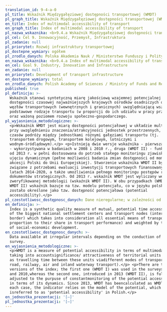 ```yaml
---
translation_id: 9-4-a-0
pl_title: Wskaźnik Międzygałęziowej dostępności transportowej (WMDT)
pl_graph_title: Wskaźnik Międzygałęziowej dostępności transportowej (WMDT)
en_title: Index of multimodal accessibility of transport
en_graph_title: Index of multimodal accessibility of transport
pl_nazwa_wskaznika: <b>9.4.a Wskaźnik Międzygałęziowej dostępności transportowej (WMDT)</b>
pl_cel: Cel 9. Innowacyjność, Przemysł, Infrastruktura
pl_zadanie: null
pl_priorytet: Rozwój infrastruktury transportowej
pl_dostepne_wymiary: ogółem
pl_zrodlo_danych: Polska Akademia Nauk / Ministerstwo Funduszy i Polityki Regionalnej
en_nazwa_wskaznika: <b>9.4.a Index of multimodal accessibility of transport</b>
en_cel: Goal 9. Industry, Innovation and Infrastructure
en_zadanie: null
en_priorytet: Development of transport infrastructure
en_dostepne_wymiary: total
en_zrodlo_danych: Polish Academy of Sciences / Ministry of Funds and Regional Policy
published: true
pl_definicja: >-
  Wskaźnik stanowi syntetyczną miarę jakościową wzajemnej potencjalnej
  dostępności czasowej najważniejszych krajowych ośrodków osadniczych oraz
  węzłów transportowych (wewnętrznych i granicznych) uwzględniającą wszystkie
  podstawowe rodzaje transportu (w proporcji do ich udziału w pracy przewozowej)
  oraz ważoną poziomem rozwoju społeczno-gospodarczego.
pl_wyjasnienia_metodologiczne: >-
  <p>Wskaźnik WMDT jest miarą dostępności potencjałowej w układzie multimodalnym
  przy uwzględnieniu znaczenia/atrakcyjności jednostek przestrzennych, a także
  czasów podróży między jednostkami różnymi gałęziami transportu (tj.
  transportem drogowym, transportem kolejowym, lotniczymi i
  wodnym-śródlądowym).</p> <p>Istnieją dwie wersje wskaźnika - pierwsza (WMDT I)
  - wykorzystywana w badaniach w 2008 i 2010 r., druga (WMDT II) - funkcjonująca
  od 2013 r. w pełni dostosowana do potrzeb stałego monitoringu zjawiska w
  ujęciu dynamicznym (pełne możliwości badania zmian dostępności od momentu
  akcesji Polski do Unii Europejskiej). Stworzenie wskaźnika WMDT II było
  związane z potrzebami ewaluacji inwestycji transportowych finansowanych w
  latach 2014-2020, a także umożliwienia pełnego monitoringu postępów realizacji
  dokumentów strategicznych. Od 2013 r. wskaźnik WMDT jest wyliczany według
  zweryfikowanej metodologii (wskaźnik WMDT II). W obu przypadkach (WMDT I i
  WMDT II) wskaźnik bazuje na tzw. modelu potencjału, co w języku polskim
  zostało określone jako tzw. dostępność potencjałowa (potential
  accessibility).</p>
pl_czestotliwosc_dostępnosc_danych: Dane nieregularne; w zależności od przeprowadzonego badania
en_definicja: >-
  Index is a synthetic quality measure of mutual, potential time accessibility
  of the biggest national settlement centers and transport nodes (internal and
  border) which takes into consideration all essential means of transport (in
  proportion to their share in transport performance) and weighted by the level
  of social-economic development.
en_czestotliwosc_dostępnosc_danych: >-
  Data available at irregular intervals depending on the conduction of the
  survey.
en_wyjasnienia_metodologiczne: >-
  <p>WMDT is a measure of potential accessibility in terms of multimodality,
  taking into accountsignificance/ attractiveness of territorial units as well
  as travelling time between these units viadifferent modes of transport (i.e.
  road, railway, air and inland waterway transport).</p> <p>There are two
  versions of the index; the first one (WMDT I) was used in the surveys in 2008
  and 2010,whereas the second one, introduced in 2013 (WMDT II), is fully
  adjusted to the purpuse of constantmonitoring of the potential accessibility
  in terms of its dynamics. Since 2013, WMDT has beencalculated as WMDT II. In
  each case, the indicator relies on the model of the potential, which
  isreferred to as 'potential accessibility' in Polish.</p>
en_jednostka_prezentacji: '[–]'
pl_jednostka_prezentacji: '[–]'
---
```

